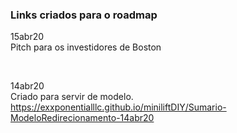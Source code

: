### Links criados para o roadmap

15abr20 <br>
Pitch para os investidores de Boston

<br>

14abr20 <br>
Criado para servir de modelo.
https://exxponentialllc.github.io/miniliftDIY/Sumario-ModeloRedirecionamento-14abr20 


